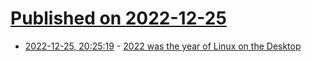 # [Published on 2022-12-25](index.md)

* [2022-12-25, 20:25:19](https://news.ycombinator.com/item?id=34130894) - [2022 was the year of Linux on the Desktop](https://www.justingarrison.com/blog/year-of-linux-desktop/)
